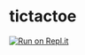 # tictactoe

[![Run on Repl.it](https://repl.it/badge/github/punit3299/tictactoe)](https://repl.it/github/punit3299/tictactoe)
